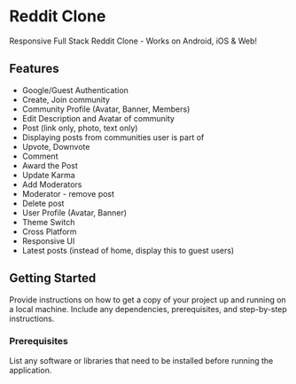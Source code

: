 # Reddit Clone

Responsive Full Stack Reddit Clone - Works on Android, iOS & Web!

## Features

- Google/Guest Authentication
- Create, Join community
- Community Profile (Avatar, Banner, Members)
- Edit Description and Avatar of community
- Post (link only, photo, text only)
- Displaying posts from communities user is part of
- Upvote, Downvote
- Comment
- Award the Post
- Update Karma
- Add Moderators
- Moderator - remove post
- Delete post
- User Profile (Avatar, Banner)
- Theme Switch
- Cross Platform
- Responsive UI
- Latest posts (instead of home, display this to guest users)

## Getting Started

Provide instructions on how to get a copy of your project up and running on a local machine. Include any dependencies, prerequisites, and step-by-step instructions.

### Prerequisites

List any software or libraries that need to be installed before running the application.

